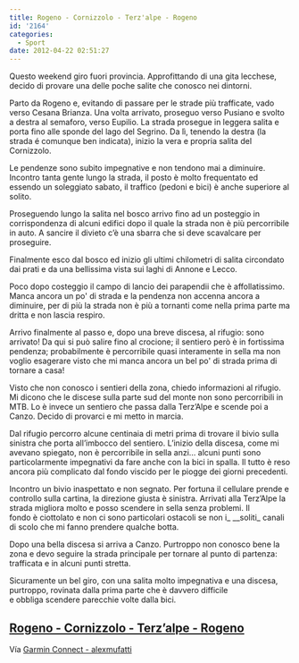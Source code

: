 ```yaml
---
title: Rogeno - Cornizzolo - Terz'alpe - Rogeno
id: '2164'
categories:
  - Sport
date: 2012-04-22 02:51:27
---
```


Questo weekend giro fuori provincia. Approfittando di una gita lecchese, decido di provare una delle poche salite che conosco nei dintorni.

Parto da Rogeno e, evitando di passare per le strade più trafficate, vado verso Cesana Brianza. Una volta arrivato, proseguo verso Pusiano e svolto a destra al semaforo, verso Eupilio. La strada prosegue in leggera salita e porta fino alle sponde del lago del Segrino. Da lì, tenendo la destra (la strada é comunque ben indicata), inizio la vera e propria salita del Cornizzolo.

Le pendenze sono subito impegnative e non tendono mai a diminuire. Incontro tanta gente lungo la strada, il posto è molto frequentato ed essendo un soleggiato sabato, il traffico (pedoni e bici) è anche superiore al solito.

Proseguendo lungo la salita nel bosco arrivo fino ad un posteggio in corrispondenza di alcuni edifici dopo il quale la strada non è più percorribile in auto. A sancire il divieto c’è una sbarra che si deve scavalcare per proseguire.

Finalmente esco dal bosco ed inizio gli ultimi chilometri di salita circondato dai prati e da una bellissima vista sui laghi di Annone e Lecco.

Poco dopo costeggio il campo di lancio dei parapendii che è affollatissimo. Manca ancora un po' di strada e la pendenza non accenna ancora a diminuire, per di più la strada non è più a tornanti come nella prima parte ma dritta e non lascia respiro.

Arrivo finalmente al passo e, dopo una breve discesa, al rifugio: sono arrivato! Da qui si può salire fino al crocione; il sentiero però è in fortissima pendenza; probabilmente è percorribile quasi interamente in sella ma non voglio esagerare visto che mi manca ancora un bel po' di strada prima di tornare a casa!

Visto che non conosco i sentieri della zona, chiedo informazioni al rifugio. Mi dicono che le discese sulla parte sud del monte non sono percorribili in MTB. Lo è invece un sentiero che passa dalla Terz’Alpe e scende poi a Canzo. Decido di provarci e mi metto in marcia.

Dal rifugio percorro alcune centinaia di metri prima di trovare il bivio sulla sinistra che porta all’imbocco del sentiero. L’inizio della discesa, come mi avevano spiegato, non è percorribile in sella anzi… alcuni punti sono particolarmente impegnativi da fare anche con la bici in spalla. Il tutto è reso ancora più complicato dal fondo viscido per le piogge dei giorni precedenti.

Incontro un bivio inaspettato e non segnato. Per fortuna il cellulare prende e controllo sulla cartina, la direzione giusta è sinistra. Arrivati alla Terz’Alpe la strada migliora molto e posso scendere in sella senza problemi. Il fondo è ciottolato e non ci sono particolari ostacoli se non i\_ \_\_soliti\_ canali di scolo che mi fanno prendere qualche botta.

Dopo una bella discesa si arriva a Canzo. Purtroppo non conosco bene la zona e devo seguire la strada principale per tornare al punto di partenza: trafficata e in alcuni punti stretta.

Sicuramente un bel giro, con una salita molto impegnativa e una discesa, purtroppo, rovinata dalla prima parte che è davvero difficile e obbliga scendere parecchie volte dalla bici.

## [Rogeno - Cornizzolo - Terz’alpe - Rogeno](http://connect.garmin.com/activity/170244697)

Vía [Garmin Connect - alexmufatti](http://connect.garmin.com/explore?owner=alexmufatti)
